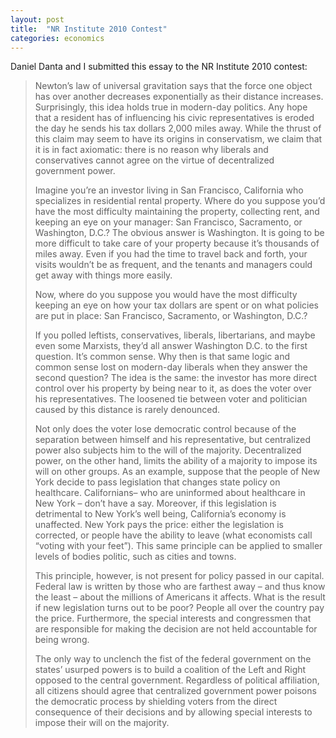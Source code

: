 ```yaml
---
layout: post
title:  "NR Institute 2010 Contest"
categories: economics
---
```


Daniel Danta and I submitted this essay to the NR Institute 2010 contest:

> Newton’s law of universal gravitation says that the force one object has over another decreases exponentially as their distance increases. Surprisingly, this idea holds true in modern-day politics. Any hope that a resident has of influencing his civic representatives is eroded the day he sends his tax dollars 2,000 miles away. While the thrust of this claim may seem to have its origins in conservatism, we claim that it is in fact axiomatic: there is no reason why liberals and conservatives cannot agree on the virtue of decentralized government power.
> 
> Imagine you’re an investor living in San Francisco, California who specializes in residential rental property. Where do you suppose you’d have the most difficulty maintaining the property, collecting rent, and keeping an eye on your manager: San Francisco, Sacramento, or Washington, D.C.? The obvious answer is Washington. It is going to be more difficult to take care of your property because it’s thousands of miles away. Even if you had the time to travel back and forth, your visits wouldn’t be as frequent, and the tenants and managers could get away with things more easily.
> 
> Now, where do you suppose you would have the most difficulty keeping an eye on how your tax dollars are spent or on what policies are put in place: San Francisco, Sacramento, or Washington, D.C.?
> 
> If you polled leftists, conservatives, liberals, libertarians, and maybe even some Marxists, they’d all answer Washington D.C. to the first question. It’s common sense. Why then is that same logic and common sense lost on modern-day liberals when they answer the second question? The idea is the same: the investor has more direct control over his property by being near to it, as does the voter over his representatives. The loosened tie between voter and politician caused by this distance is rarely denounced.
> 
> Not only does the voter lose democratic control because of the separation between himself and his representative, but centralized power also subjects him to the will of the majority. Decentralized power, on the other hand, limits the ability of a majority to impose its will on other groups. As an example, suppose that the people of New York decide to pass legislation that changes state policy on healthcare. Californians– who are uninformed about healthcare in New York – don’t have a say. Moreover, if this legislation is detrimental to New York’s well being, California’s economy is unaffected. New York pays the price: either the legislation is corrected, or people have the ability to leave (what economists call “voting with your feet”). This same principle can be applied to smaller levels of bodies politic, such as cities and towns.
> 
> This principle, however, is not present for policy passed in our capital. Federal law is written by those who are farthest away – and thus know the least – about the millions of Americans it affects. What is the result if new legislation turns out to be poor? People all over the country pay the price. Furthermore, the special interests and congressmen that are responsible for making the decision are not held accountable for being wrong.
> 
> The only way to unclench the fist of the federal government on the states’ usurped powers is to build a coalition of the Left and Right opposed to the central government. Regardless of political affiliation, all citizens should agree that centralized government power poisons the democratic process by shielding voters from the direct consequence of their decisions and by allowing special interests to impose their will on the majority.